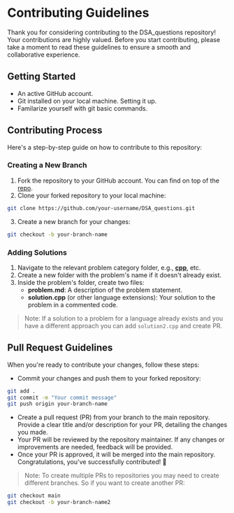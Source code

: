 # Contributing Guidelines

Thank you for considering contributing to the DSA_questions repository! Your contributions are highly valued. Before you start contributing, please take a moment to read these guidelines to ensure a smooth and collaborative experience.

## Getting Started
- An active GitHub account.
- Git installed on your local machine. Setting it up.
- Familarize yourself with git basic commands.

## Contributing Process

Here's a step-by-step guide on how to contribute to this repository:

### Creating a New Branch

1. Fork the repository to your GitHub account. You can find on top of the [repo](./).
2. Clone your forked repository to your local machine:

```bash
git clone https://github.com/your-username/DSA_questions.git
```

3. Create a new branch for your changes:

```bash
git checkout -b your-branch-name
```

### Adding Solutions

1. Navigate to the relevant problem category folder, e.g., [**cpp**](/problems/cpp/), etc.
2. Create a new folder with the problem's name if it doesn't already exist.
3. Inside the problem's folder, create two files:
   - **problem.md**: A description of the problem statement.
   - **solution.cpp** (or other language extensions): Your solution to the problem in a commented code.

> Note: If a solution to a problem for a language already exists and you have a different approach you can add `solution2.cpp` and create PR.

## Pull Request Guidelines

When you're ready to contribute your changes, follow these steps:

- Commit your changes and push them to your forked repository:

```bash
git add .
git commit -m "Your commit message"
git push origin your-branch-name
```

- Create a pull request (PR) from your branch to the main repository. Provide a clear title and/or description for your PR, detailing the changes you made.
- Your PR will be reviewed by the repository maintainer. If any changes or improvements are needed, feedback will be provided.
- Once your PR is approved, it will be merged into the main repository. Congratulations, you've successfully contributed! 🥳

> Note: To create multiple PRs to repositories you may need to create different branches. So if you want to create another PR: 
```bash
git checkout main
git checkout -b your-branch-name2
```

